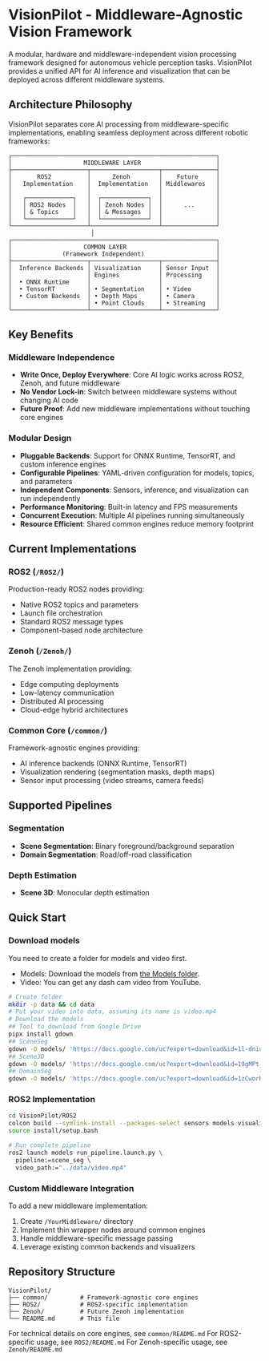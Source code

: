 # VisionPilot - Middleware-Agnostic Vision Framework

A modular, hardware and middleware-independent vision processing framework designed for autonomous vehicle perception tasks. VisionPilot provides a unified API for AI inference and visualization that can be deployed across different middleware systems.

## Architecture Philosophy

VisionPilot separates core AI processing from middleware-specific implementations, enabling seamless deployment across different robotic frameworks:

```
┌─────────────────────────────────────────────────────────┐
│                    MIDDLEWARE LAYER                     │
├─────────────────────┬───────────────────┬───────────────┤
│       ROS2          │      Zenoh        │    Future     │
│   Implementation    │  Implementation   │ Middlewares   │
│                     │                   │               │
│   ┌─────────────┐   │  ┌─────────────┐  │               │
│   │ ROS2 Nodes  │   │  │ Zenoh Nodes │  │      ...      │
│   │ & Topics    │   │  │ & Messages  │  │               │
│   └─────────────┘   │  └─────────────┘  │               │
└─────────────────────┴───────────────────┴───────────────┘
                       │                   
┌─────────────────────────────────────────────────────────┐
│                    COMMON LAYER                         │
│              (Framework Independent)                    │
├─────────────────────┬───────────────────┬───────────────┤
│  Inference Backends │ Visualization     │ Sensor Input  │
│                     │ Engines           │ Processing    │
│  • ONNX Runtime     │                   │               │
│  • TensorRT         │ • Segmentation    │ • Video       │
│  • Custom Backends  │ • Depth Maps      │ • Camera      │
│                     │ • Point Clouds    │ • Streaming   │
└─────────────────────┴───────────────────┴───────────────┘
```

## Key Benefits

### Middleware Independence

- **Write Once, Deploy Everywhere**: Core AI logic works across ROS2, Zenoh, and future middleware
- **No Vendor Lock-in**: Switch between middleware systems without changing AI code
- **Future Proof**: Add new middleware implementations without touching core engines

### Modular Design

- **Pluggable Backends**: Support for ONNX Runtime, TensorRT, and custom inference engines
- **Configurable Pipelines**: YAML-driven configuration for models, topics, and parameters
- **Independent Components**: Sensors, inference, and visualization can run independently
- **Performance Monitoring**: Built-in latency and FPS measurements
- **Concurrent Execution**: Multiple AI pipelines running simultaneously
- **Resource Efficient**: Shared common engines reduce memory footprint

## Current Implementations

### ROS2 (`/ROS2/`)

Production-ready ROS2 nodes providing:

- Native ROS2 topics and parameters
- Launch file orchestration
- Standard ROS2 message types
- Component-based node architecture

### Zenoh (`/Zenoh/`)

The Zenoh implementation providing:

- Edge computing deployments
- Low-latency communication
- Distributed AI processing
- Cloud-edge hybrid architectures

### Common Core (`/common/`)

Framework-agnostic engines providing:

- AI inference backends (ONNX Runtime, TensorRT)
- Visualization rendering (segmentation masks, depth maps)
- Sensor input processing (video streams, camera feeds)

## Supported Pipelines

### Segmentation

- **Scene Segmentation**: Binary foreground/background separation
- **Domain Segmentation**: Road/off-road classification  

### Depth Estimation

- **Scene 3D**: Monocular depth estimation

## Quick Start

### Download models

You need to create a folder for models and video first.

- Models: Download the models from [the Models folder](/Models).
- Video: You can get any dash cam video from YouTube.

```bash
# Create folder
mkdir -p data && cd data
# Put your video into data, assuming its name is video.mp4
# Download the models
## Tool to download from Google Drive
pipx install gdown
## SceneSeg
gdown -O models/ 'https://docs.google.com/uc?export=download&id=1l-dniunvYyFKvLD7k16Png3AsVTuMl9f'
## Scene3D
gdown -O models/ 'https://docs.google.com/uc?export=download&id=19gMPt_1z4eujo4jm5XKuH-8eafh-wJC6'
## DomainSeg
gdown -O models/ 'https://docs.google.com/uc?export=download&id=1zCworKw4aQ9_hDBkHfj1-sXitAAebl5Y'
```

### ROS2 Implementation

```bash
cd VisionPilot/ROS2
colcon build --symlink-install --packages-select sensors models visualization
source install/setup.bash

# Run complete pipeline
ros2 launch models run_pipeline.launch.py \
  pipeline:=scene_seg \
  video_path:="../data/video.mp4"
```

### Custom Middleware Integration

To add a new middleware implementation:

1. Create `/YourMiddleware/` directory
2. Implement thin wrapper nodes around common engines
3. Handle middleware-specific message passing
4. Leverage existing common backends and visualizers

## Repository Structure

```
VisionPilot/
├── common/         # Framework-agnostic core engines
├── ROS2/           # ROS2-specific implementation  
├── Zenoh/          # Future Zenoh implementation
└── README.md       # This file
```

For technical details on core engines, see `common/README.md`
For ROS2-specific usage, see `ROS2/README.md`
For Zenoh-specific usage, see `Zenoh/README.md`
